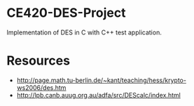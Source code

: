 # CE420-DES-Project
Implementation of DES in C with C++ test application.

# Resources
- http://page.math.tu-berlin.de/~kant/teaching/hess/krypto-ws2006/des.htm
- http://lpb.canb.auug.org.au/adfa/src/DEScalc/index.html
